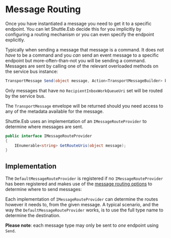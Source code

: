 # Message Routing

Once you have instantiated a message you need to get it to a specific endpoint.  You can let Shuttle.Esb decide this for you implicitly by configuring a routing mechanism or you can even specify the endpoint explicitly.

Typically when sending a message that message is a command.  It does not _have_ to be a command and you _can_ send an event message to a specific endpoint but more-often-than-not you will be sending a command.  Messages are sent by calling one of the relevant overloaded methods on the service bus instance:

```c#
TransportMessage Send(object message, Action<TransportMessageBuilder> builder = null);
```

Only messages that have no `RecipientInboxWorkQueueUri` set will be routed by the service bus.

The `TransportMessage` envelope will be returned should you need access to any of the metadata available for the message.

Shuttle.Esb uses an implementation of an `IMessageRouteProvider` to determine where messages are sent.

```c#
public interface IMessageRouteProvider
{
    IEnumerable<string> GetRouteUris(object message);    
}
```

## Implementation

The `DefaultMessageRouteProvider` is registered if no `IMessageRouteProvider` has been registered and makes use of the [message routing options](/options/message-routes) to determine where to send messages:

Each implementation of `IMessageRouteProvider` can determine the routes however it needs to, from the given message.  A typical scenario, and the way the `DefaultMessageRouteProvider` works, is to use the full type name to determine the destination.

**Please note**: each message type may only be sent to _one_ endpoint using `Send`.
